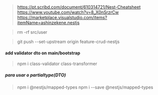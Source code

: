 

> https://pt.scribd.com/document/610314721/Nest-Cheatsheet
> https://www.youtube.com/watch?v=8_X0nSrzrCw
> https://marketplace.visualstudio.com/items?itemName=ashinzekene.nestjs

> rm -rf src/user

> git push --set-upstream origin feature-crud-nestjs

#### add validator dto on main/bootstrap
> npm i class-validator class-transformer

##### para usar o partialtype(DTO)
> npm i  @nestjs/mapped-types
> npm i --save @nestjs/mapped-types